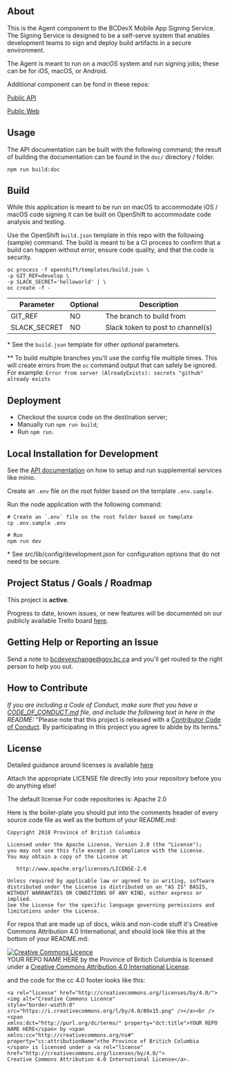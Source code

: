 ## About

This is the Agent component to the BCDevX Mobile App Signing Service. The Signing
Service is designed to be a self-serve system that enables development teams to
sign and deploy build artifacts in a secure environment.

The Agent is meant to run on a _macOS_ system and run signing jobs; these can be
for iOS, macOS, or Android.

Additional component can be fond in these repos:

[Public API](https://github.com//bcdevops/mobile-cicd-api.git)

[Public Web](https://github.com//bcdevops/mobile-cicd-web.git)

## Usage

The API documentation can be built with the following command; the result of building the documentation can be found in the `doc/` directory / folder.

```console
npm run build:doc
```

## Build

While this application is meant to be run on macOS to accommodate iOS / macOS code signing it can be built on OpenShift to accommodate code analysis and testing.

Use the OpenShift `build.json` template in this repo with the following (sample) command. The build is meant to be a CI process to confirm that a build can happen without error, ensure code quality, and that the code is security.

```console
oc process -f openshift/templates/build.json \
-p GIT_REF=develop \
-p SLACK_SECRET='helloworld' | \
oc create -f -
```

| Parameter    | Optional | Description                       |
| ------------ | -------- | --------------------------------- |
| GIT_REF      | NO       | The branch to build from          |
| SLACK_SECRET | NO       | Slack token to post to channel(s) |

\* See the `build.json` template for other _optional_ parameters.

\*\* To build multiple branches you'll use the config file multiple times. This will create errors from the `oc` command output that can safely be ignored. For example: `Error from server (AlreadyExists): secrets "github" already exists`

## Deployment

- Checkout the source code on the destination server;
- Manually run `npm run build`;
- Run `npm run`.

## Local Installation for Development

See the [API documentation](https://github.com/bcdevops/mobile-cicd-api.git/README.md) on how to setup and run supplemental services like minio.

Create an `.env` file on the root folder based on the template `.env.sample`.

Run the node application with the following command:

```shell
# Create an `.env` file on the root folder based on template
cp .env.sample .env

# Run
npm run dev
```

\* See src/lib/config/development.json for configuration options that do not need to be secure.

## Project Status / Goals / Roadmap

This project is **active**.

Progress to date, known issues, or new features will be documented on our publicly available Trello board [here](https://trello.com/b/HGJpxQdS/mobile-pathfinder).

## Getting Help or Reporting an Issue

Send a note to bcdevexchange@gov.bc.ca and you'll get routed to the right person to help you out.

## How to Contribute

_If you are including a Code of Conduct, make sure that you have a [CODE_OF_CONDUCT.md](SAMPLE-CODE_OF_CONDUCT.md) file, and include the following text in here in the README:_
"Please note that this project is released with a [Contributor Code of Conduct](CODE_OF_CONDUCT.md). By participating in this project you agree to abide by its terms."

## License

Detailed guidance around licenses is available
[here](/BC-Open-Source-Development-Employee-Guide/Licenses.md)

Attach the appropriate LICENSE file directly into your repository before you do anything else!

The default license For code repositories is: Apache 2.0

Here is the boiler-plate you should put into the comments header of every source code file as well as the bottom of your README.md:

    Copyright 2018 Province of British Columbia

    Licensed under the Apache License, Version 2.0 (the "License");
    you may not use this file except in compliance with the License.
    You may obtain a copy of the License at

       http://www.apache.org/licenses/LICENSE-2.0

    Unless required by applicable law or agreed to in writing, software
    distributed under the License is distributed on an "AS IS" BASIS,
    WITHOUT WARRANTIES OR CONDITIONS OF ANY KIND, either express or implied.
    See the License for the specific language governing permissions and
    limitations under the License.

For repos that are made up of docs, wikis and non-code stuff it's Creative Commons Attribution 4.0 International, and should look like this at the bottom of your README.md:

<a rel="license" href="http://creativecommons.org/licenses/by/4.0/"><img alt="Creative Commons Licence" style="border-width:0" src="https://i.creativecommons.org/l/by/4.0/80x15.png" /></a><br /><span xmlns:dct="http://purl.org/dc/terms/" property="dct:title">YOUR REPO NAME HERE</span> by <span xmlns:cc="http://creativecommons.org/ns#" property="cc:attributionName">the Province of Britich Columbia</span> is licensed under a <a rel="license" href="http://creativecommons.org/licenses/by/4.0/">Creative Commons Attribution 4.0 International License</a>.

and the code for the cc 4.0 footer looks like this:

    <a rel="license" href="http://creativecommons.org/licenses/by/4.0/"><img alt="Creative Commons Licence"
    style="border-width:0" src="https://i.creativecommons.org/l/by/4.0/80x15.png" /></a><br /><span
    xmlns:dct="http://purl.org/dc/terms/" property="dct:title">YOUR REPO NAME HERE</span> by <span
    xmlns:cc="http://creativecommons.org/ns#" property="cc:attributionName">the Province of Britich Columbia
    </span> is licensed under a <a rel="license" href="http://creativecommons.org/licenses/by/4.0/">
    Creative Commons Attribution 4.0 International License</a>.
